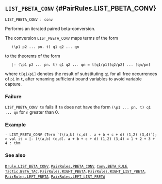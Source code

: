 ## `LIST_PBETA_CONV` {#PairRules.LIST_PBETA_CONV}


```
LIST_PBETA_CONV : conv
```



Performs an iterated paired beta-conversion.


The conversion `LIST_PBETA_CONV` maps terms of the form
    
       (\p1 p2 ... pn. t) q1 q2 ... qn
    
to the theorems of the form
    
       |- (\p1 p2 ... pn. t) q1 q2 ... qn = t[q1/p1][q2/p2] ... [qn/pn]
    
where `t[qi/pi]` denotes the result of substituting `qi` for all free
occurrences of `pi` in `t`, after renaming sufficient bound variables to avoid
variable capture.

### Failure

`LIST_PBETA_CONV tm` fails if `tm` does not have the form
`(\p1 ... pn. t) q1 ... qn` for `n` greater than 0.

### Example

    
    - LIST_PBETA_CONV (Term `(\(a,b) (c,d) . a + b + c + d) (1,2) (3,4)`);
    > val it = |- (\(a,b) (c,d). a + b + c + d) (1,2) (3,4) = 1 + 2 + 3 + 4 : thm
    



### See also

[`Drule.LIST_BETA_CONV`](#Drule.LIST_BETA_CONV), [`PairRules.PBETA_CONV`](#PairRules.PBETA_CONV), [`Conv.BETA_RULE`](#Conv.BETA_RULE), [`Tactic.BETA_TAC`](#Tactic.BETA_TAC), [`PairRules.RIGHT_PBETA`](#PairRules.RIGHT_PBETA), [`PairRules.RIGHT_LIST_PBETA`](#PairRules.RIGHT_LIST_PBETA), [`PairRules.LEFT_PBETA`](#PairRules.LEFT_PBETA), [`PairRules.LEFT_LIST_PBETA`](#PairRules.LEFT_LIST_PBETA)

